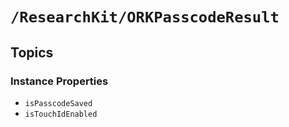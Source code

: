 # ``/ResearchKit/ORKPasscodeResult``

<!-- The content below this line is auto-generated and is redundant. You should either incorporate it into your content above this line or delete it. -->

## Topics

### Instance Properties

- ``isPasscodeSaved``
- ``isTouchIdEnabled``